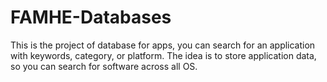 # FAMHE-Databases
This is the project of database for apps, you can search for an application with keywords, category, or platform. The idea is to store application data, so you can search for software across all OS.
